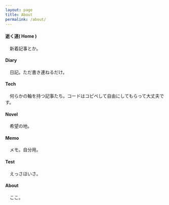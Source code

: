 ```yaml
---
layout: page
title: About
permalink: /about/
---
```


#### 逝く道( Home )
　新着記事とか。

#### Diary
　日記。ただ書き連ねるだけ。

#### Tech
　何らかの軸を持つ記事たち。コードはコピペして自由にしてもらって大丈夫です。

#### Novel
　希望の地。

#### Memo
　メモ。自分用。

#### Test
　えっさほいさ。

#### About
　ここ。
